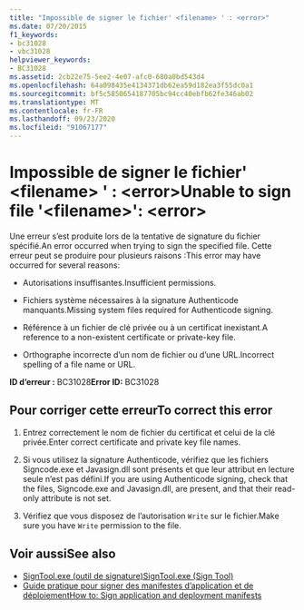```yaml
---
title: "Impossible de signer le fichier' <filename> ' : <error>"
ms.date: 07/20/2015
f1_keywords:
- bc31028
- vbc31028
helpviewer_keywords:
- BC31028
ms.assetid: 2cb22e75-5ee2-4e07-afc0-680a0bd543d4
ms.openlocfilehash: 64a098435e4134371db62ea59d182ea3f55dc0a1
ms.sourcegitcommit: bf5c5850654187705bc94cc40ebfb62fe346ab02
ms.translationtype: MT
ms.contentlocale: fr-FR
ms.lasthandoff: 09/23/2020
ms.locfileid: "91067177"
---
```

# <a name="unable-to-sign-file-filename-error"></a><span data-ttu-id="f90e9-102">Impossible de signer le fichier' \<filename> ' : \<error></span><span class="sxs-lookup"><span data-stu-id="f90e9-102">Unable to sign file '\<filename>': \<error></span></span>

<span data-ttu-id="f90e9-103">Une erreur s’est produite lors de la tentative de signature du fichier spécifié.</span><span class="sxs-lookup"><span data-stu-id="f90e9-103">An error occurred when trying to sign the specified file.</span></span> <span data-ttu-id="f90e9-104">Cette erreur peut se produire pour plusieurs raisons :</span><span class="sxs-lookup"><span data-stu-id="f90e9-104">This error may have occurred for several reasons:</span></span>  
  
- <span data-ttu-id="f90e9-105">Autorisations insuffisantes.</span><span class="sxs-lookup"><span data-stu-id="f90e9-105">Insufficient permissions.</span></span>  
  
- <span data-ttu-id="f90e9-106">Fichiers système nécessaires à la signature Authenticode manquants.</span><span class="sxs-lookup"><span data-stu-id="f90e9-106">Missing system files required for Authenticode signing.</span></span>  
  
- <span data-ttu-id="f90e9-107">Référence à un fichier de clé privée ou à un certificat inexistant.</span><span class="sxs-lookup"><span data-stu-id="f90e9-107">A reference to a non-existent certificate or private-key file.</span></span>  
  
- <span data-ttu-id="f90e9-108">Orthographe incorrecte d’un nom de fichier ou d’une URL.</span><span class="sxs-lookup"><span data-stu-id="f90e9-108">Incorrect spelling of a file name or URL.</span></span>  
  
 <span data-ttu-id="f90e9-109">**ID d’erreur :** BC31028</span><span class="sxs-lookup"><span data-stu-id="f90e9-109">**Error ID:** BC31028</span></span>  
  
## <a name="to-correct-this-error"></a><span data-ttu-id="f90e9-110">Pour corriger cette erreur</span><span class="sxs-lookup"><span data-stu-id="f90e9-110">To correct this error</span></span>  
  
1. <span data-ttu-id="f90e9-111">Entrez correctement le nom de fichier du certificat et celui de la clé privée.</span><span class="sxs-lookup"><span data-stu-id="f90e9-111">Enter correct certificate and private key file names.</span></span>  
  
2. <span data-ttu-id="f90e9-112">Si vous utilisez la signature Authenticode, vérifiez que les fichiers Signcode.exe et Javasign.dll sont présents et que leur attribut en lecture seule n’est pas défini.</span><span class="sxs-lookup"><span data-stu-id="f90e9-112">If you are using Authenticode signing, check that the files, Signcode.exe and Javasign.dll, are present, and that their read-only attribute is not set.</span></span>  
  
3. <span data-ttu-id="f90e9-113">Vérifiez que vous disposez de l’autorisation `Write` sur le fichier.</span><span class="sxs-lookup"><span data-stu-id="f90e9-113">Make sure you have `Write` permission to the file.</span></span>  
  
## <a name="see-also"></a><span data-ttu-id="f90e9-114">Voir aussi</span><span class="sxs-lookup"><span data-stu-id="f90e9-114">See also</span></span>

- [<span data-ttu-id="f90e9-115">SignTool.exe (outil de signature)</span><span class="sxs-lookup"><span data-stu-id="f90e9-115">SignTool.exe (Sign Tool)</span></span>](../../framework/tools/signtool-exe.md)
- [<span data-ttu-id="f90e9-116">Guide pratique pour signer des manifestes d’application et de déploiement</span><span class="sxs-lookup"><span data-stu-id="f90e9-116">How to: Sign application and deployment manifests</span></span>](/visualstudio/ide/how-to-sign-application-and-deployment-manifests)
